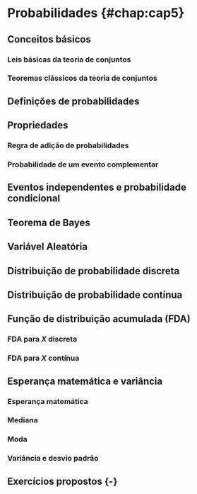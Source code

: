 # Probabilidades {#chap:cap5}

## Conceitos básicos

### Leis básicas da teoria de conjuntos

### Teoremas clássicos da teoria de conjuntos

## Definições de probabilidades

## Propriedades

### Regra de adição de probabilidades

### Probabilidade de um evento complementar

## Eventos independentes e probabilidade condicional

## Teorema de Bayes

## Variável Aleatória

## Distribuição de probabilidade discreta

## Distribuição de probabilidade contínua

## Função de distribuição acumulada (FDA)

### FDA para $X$ discreta

### FDA para $X$ contínua

## Esperança matemática e variância

### Esperança matemática

### Mediana

### Moda

### Variância e desvio padrão

## Exercícios propostos {-}
